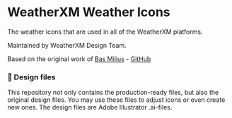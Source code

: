 # WeatherXM Weather Icons
The weather icons that are used in all of the WeatherXM platforms.

Maintained by WeatherXM Design Team.

Based on the original work of [Bas Milius](https://bas.dev) - [GitHub](https://github.com/basmilius/weather-icons)

### 🎨 Design files
This repository not only contains the production-ready files, but also the original design
files. You may use these files to adjust icons or even create new ones. The design files
are Adobe Illustrator .ai-files.
